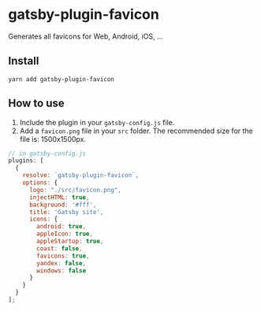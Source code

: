 # gatsby-plugin-favicon

Generates all favicons for Web, Android, iOS, ...

## Install

`yarn add gatsby-plugin-favicon`

## How to use

1. Include the plugin in your `gatsby-config.js` file.
2. Add a `favicon.png` file in your `src` folder. The recommended size for the
   file is: 1500x1500px.

```javascript
// in gatsby-config.js
plugins: [
  {
    resolve: `gatsby-plugin-favicon`,
    options: {
      logo: "./src/favicon.png",
      injectHTML: true,
      background: '#fff',
      title: 'Gatsby site',
      icons: {
        android: true,
        appleIcon: true,
        appleStartup: true,
        coast: false,
        favicons: true,
        yandex: false,
        windows: false
      }
    }
  }
];
```
